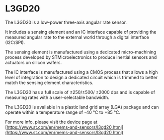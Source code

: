 # L3GD20

The L3GD20 is a low-power three-axis angular
rate sensor.

It includes a sensing element and an IC interface
capable of providing the measured angular rate to
the external world through a digital interface
(I2C/SPI).

The sensing element is manufactured using a
dedicated micro-machining process developed by
STMicroelectronics to produce inertial sensors
and actuators on silicon wafers.

The IC interface is manufactured using a CMOS
process that allows a high level of integration to
design a dedicated circuit which is trimmed to
better match the sensing element characteristics.

The L3GD20 has a full scale of ±250/±500/ ±2000
dps and is capable of measuring rates with a
user-selectable bandwidth.

The L3GD20 is available in a plastic land grid
array (LGA) package and can operate within a
temperature range of -40 °C to +85 °C.

For more info, please visit the device page at [https://www.st.com/en/mems-and-sensors/l3gd20.html](https://www.st.com/en/mems-and-sensors/l3gd20.html)

